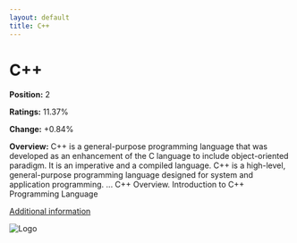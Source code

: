 ```yaml
---
layout: default
title: C++
---
```


# C++

**Position:** 2

**Ratings:** 11.37%

**Change:** +0.84%

**Overview:** C++ is a general-purpose programming language that was developed as an enhancement of the C language to include object-oriented paradigm. It is an imperative and a compiled language. C++ is a high-level, general-purpose programming language designed for system and application programming. ... C++ Overview. Introduction to C++ Programming Language

[Additional information](https://www.geeksforgeeks.org/introduction-to-c-programming-language/)

![Logo](https://e7.pngegg.com/pngimages/46/626/png-clipart-c-logo-the-c-programming-language-computer-icons-computer-programming-source-code-programming-miscellaneous-template.png)

